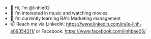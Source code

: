 - 👋 Hi, I’m @linhle02
- 👀 I’m interested in music and watching movies. 
- 🌱 I’m currently learning BA's Marketing management  
- 📫 Reach me via LinkedIn: https://www.linkedin.com/in/le-linh-a09354211/ or Facebook: https://www.facebook.com/linhbee05/
